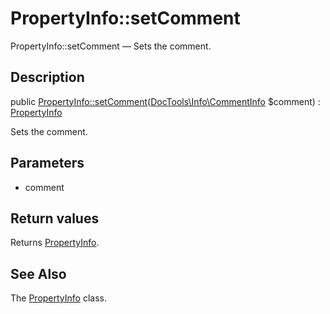 PropertyInfo::setComment
================

PropertyInfo::setComment — Sets the comment.

Description
---------------


public [PropertyInfo::setComment](https://github.com/lingtalfi/DocTools/blob/master/doc/api/DocTools/Info/PropertyInfo/setComment.md)([DocTools\Info\CommentInfo](https://github.com/lingtalfi/DocTools/blob/master/doc/api/DocTools/Info/CommentInfo.md) $comment) : [PropertyInfo](https://github.com/lingtalfi/DocTools/blob/master/doc/api/DocTools/Info/PropertyInfo.md)




Sets the comment.




Parameters
--------------


- comment
    


Return values
----------------

Returns [PropertyInfo](https://github.com/lingtalfi/DocTools/blob/master/doc/api/DocTools/Info/PropertyInfo.md).









See Also
-----------

The [PropertyInfo](https://github.com/lingtalfi/DocTools/blob/master/doc/api/DocTools/Info/PropertyInfo.md) class.
